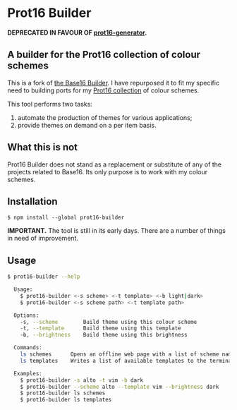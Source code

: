 # Prot16 Builder

**DEPRECATED IN FAVOUR OF [prot16-generator](https://github.com/protesilaos/prot16-generator).**

## A builder for the Prot16 collection of colour schemes

This is a fork of [the Base16 Builder](https://github.com/base16-builder/base16-builder). I have repurposed it to fit my specific need to building ports for my [Prot16 collection](https://protesilaos.com/schemes) of colour schemes.

This tool performs two tasks:

1. automate the production of themes for various applications;
2. provide themes on demand on a per item basis.

## What this is not

Prot16 Builder does not stand as a replacement or substitute of any of the projects related to Base16. Its only purpose is to work with my colour schemes.

## Installation

```
$ npm install --global prot16-builder
```

**IMPORTANT.** The tool is still in its early days. There are a number of things in need of improvement.

## Usage

```bash
$ prot16-builder --help

  Usage:
    $ prot16-builder <-s scheme> <-t template> <-b light|dark>
    $ prot16-builder <-s scheme path> <-t template path>

  Options:
    -s, --scheme        Build theme using this colour scheme
    -t, --template      Build theme using this template
    -b, --brightness    Build theme using this brightness

  Commands:
    ls schemes      Opens an offline web page with a list of scheme names and their colours
    ls templates    Writes a list of available templates to the terminal

  Examples:
    $ prot16-builder -s alto -t vim -b dark
    $ prot16-builder --scheme alto --template vim --brightness dark
    $ prot16-builder ls schemes
    $ prot16-builder ls templates
```
